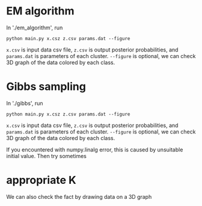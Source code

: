 # EM algorithm
In './em_algorithm', run
```
python main.py x.csz z.csv params.dat --figure
```
`x.csv` is input data csv file, `z.csv` is output posterior probabilities, and `params.dat` is parameters of each cluster.
`--figure` is optional, we can check 3D graph of the data colored by each class.

# Gibbs sampling
In './gibbs', run
```
python main.py x.csz z.csv params.dat --figure
```
`x.csv` is input data csv file, `z.csv` is output posterior probabilities, and `params.dat` is parameters of each cluster.
`--figure` is optional, we can check 3D graph of the data colored by each class.

If you encountered with numpy.linalg error, this is caused by unsuitable initial value.
Then try sometimes

# appropriate K

We can also check the fact by drawing data on a 3D graph
